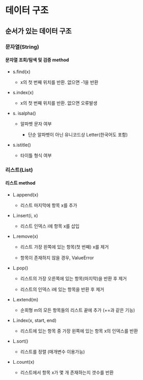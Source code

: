 # 데이터 구조

## 순서가 있는 데이터 구조

### 문자열(String)

#### 문자열 조회/탐색 및 검증 method

- s.find(x) 
  
  - x의 첫 번째 위치를 반환. 없으면 -1을 반환

- s.index(x)
  
  - x의 첫 번째 위치를 반환. 없으면 오류발생

- s. isalpha()
  
  - 알파벳 문자 여부
    
    - 단순 알파벳이 아닌 유니코드상 Letter(한국어도 포함)

- s.istitle()
  
  - 타이틀 형식 여부

### 리스트(List)

#### 리스트 method

- L.append(x)
  
  - 리스트 마지막에 항목 x를 추가

- L.insert(i, x)
  
  - 리스트 인덱스 i에 항목 x를 삽입

- L.remove(x)
  
  - 리스트 가장 왼쪽에 있는 항목(첫 번째) x를 제거
  
  - 항목이 존재하지 않을 경우, ValueError

- L.pop()
  
  - 리스트의 가장 오른쪽에 있는 항목(마지막)을 반환 후 제거
  
  - 리스트의 인덱스 i에 있는 항목을 반환 후 제거

- L.extend(m)
  
  - 순회형 m의 모든 항목들의 리스트 끝에 추가 (+=과 같은 기능)

- L.index(x, start, end)
  
  - 리스트에 있는 항목 중 가장 왼쪽에 있는 항목 x의 인덱스를 반환

- L.sort()
  
  - 리스트를 정렬 (매개변수 이용가능)

- L.count(x)
  
  - 리스트에서 항목  x가 몇 개 존재하는지 갯수를 반환
